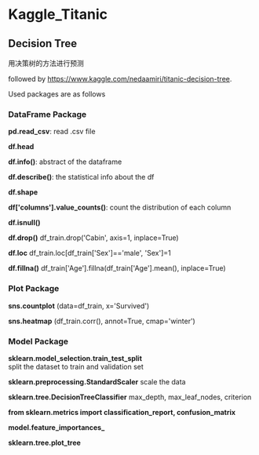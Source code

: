 # Kaggle_Titanic

## Decision Tree

用决策树的方法进行预测

followed by https://www.kaggle.com/nedaamiri/titanic-decision-tree.

Used packages are as follows

### DataFrame Package

**pd.read_csv**: read .csv file 

**df.head**

**df.info()**: abstract of the dataframe

**df.describe()**: the statistical info about the df

**df.shape**

**df['columns'].value_counts()**: count the distribution of each column

**df.isnull()**

**df.drop()** df_train.drop('Cabin', axis=1, inplace=True)

**df.loc** df_train.loc[df_train['Sex']=='male', 'Sex']=1

**df.fillna()** df_train['Age'].fillna(df_train['Age'].mean(), inplace=True)

### Plot Package

**sns.countplot** (data=df_train, x='Survived')  

**sns.heatmap** (df_train.corr(), annot=True, cmap='winter')

### Model Package

**sklearn.model_selection.train_test_split**  
split the dataset to train and validation set

**sklearn.preprocessing.StandardScaler** scale the data

**sklearn.tree.DecisionTreeClassifier** 
max_depth, max_leaf_nodes, criterion

**from sklearn.metrics import classification_report, confusion_matrix**

**model.feature_importances_**

**sklearn.tree.plot_tree**

